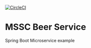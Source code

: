 [![CircleCI](https://circleci.com/gh/divukman/mssc-beer-service.svg?style=svg)](https://circleci.com/gh/divukman/mssc-beer-service)

# MSSC Beer Service

Spring Boot Microservice example